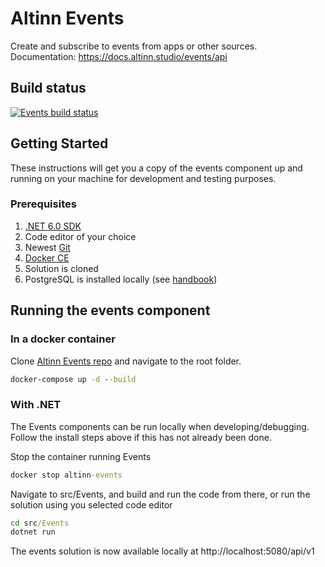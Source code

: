 # Altinn Events

Create and subscribe to events from apps or other sources.  
Documentation: https://docs.altinn.studio/events/api

## Build status
[![Events build status](https://dev.azure.com/brreg/altinn-studio/_apis/build/status/altinn-platform/events-master?label=altinn/events)](https://dev.azure.com/brreg/altinn-studio/_build/latest?definitionId=136)


## Getting Started

These instructions will get you a copy of the events component up and running on your machine for development and testing purposes.

### Prerequisites

1. [.NET 6.0 SDK](https://dotnet.microsoft.com/download/dotnet/6.0)
2. Code editor of your choice
3. Newest [Git](https://git-scm.com/downloads)
4. [Docker CE](https://www.docker.com/get-docker)
5. Solution is cloned
6. PostgreSQL is installed locally (see [handbook](https://docs.altinn.studio/community/contributing/handbook/postgres/))


## Running the events component

### In a docker container

Clone [Altinn Events repo](https://github.com/Altinn/altinn-events) and navigate to the root folder.

```cmd
docker-compose up -d --build
```

### With .NET

The Events components can be run locally when developing/debugging. Follow the install steps above if this has not already been done.

Stop the container running Events

```cmd
docker stop altinn-events
```

Navigate to src/Events, and build and run the code from there, or run the solution using you selected code editor

```cmd
cd src/Events
dotnet run
```

The events solution is now available locally at http://localhost:5080/api/v1
